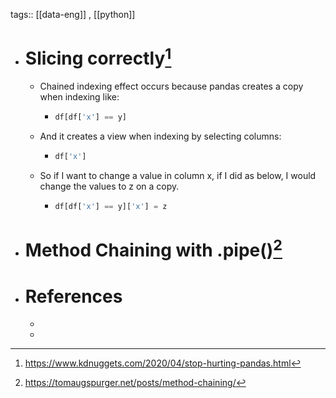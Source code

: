 tags:: [[data-eng]] , [[python]]

- # Slicing correctly[^1]
	- Chained indexing effect occurs because pandas creates a copy when indexing like:
		- ```python
		  df[df['x'] == y]
		  ```
	- And it creates a view when indexing by selecting columns:
		- ```python
		  df['x']
		  ```
	- So if I want to change a value in column x, if I did as below, I would change the values to z on a copy.
		- ```python
		  df[df['x'] == y]['x'] = z
		  ```
- # Method Chaining with .pipe()[^2]
- # References
	- [^1]: https://www.kdnuggets.com/2020/04/stop-hurting-pandas.html
	- [^2]: https://tomaugspurger.net/posts/method-chaining/